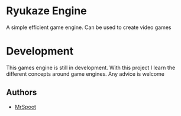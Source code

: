 # Ryukaze Engine

A simple efficient game engine. Can be used to create video games

# Development
This games engine is still in development. With this project I learn the different concepts around game engines.
Any advice is welcome


## Authors

- [MrSpoot](https://www.github.com/MrSpoot)

